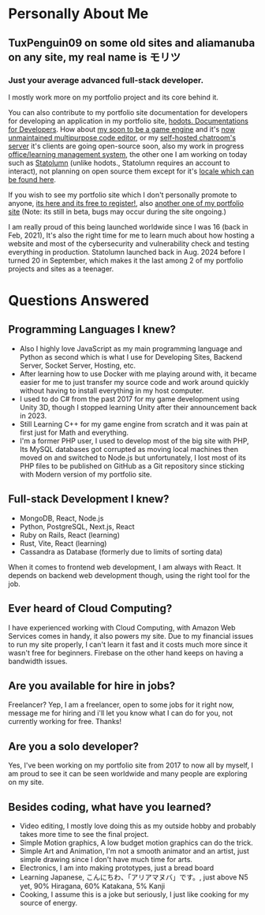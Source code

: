 # Personally About Me
## TuxPenguin09 on some old sites and aliamanuba on any site, my real name is モリツ
### Just your average advanced full-stack developer.
I mostly work more on my portfolio project and its core behind it.

You can also contribute to my portfolio site documentation for developers for developing an application in my portfolio site, [hodots. Documentations for Developers](https://github.com/leafstudiosDot/hodots-docs).
How about [my soon to be a game engine](https://github.com/leafstudiosDot/incogine) and it's [now unmaintained multipurpose code editor](https://github.com/leafstudiosDot/incogine-editor), or my [self-hosted chatroom's server](https://github.com/leafstudiosDot/decensha) it's clients are going open-source soon, also my work in progress [office/learning management system](https://github.com/leafstudiosDot/roomital), the other one I am working on today such as [Statolumn](https://statolumn.com) (unlike hodots., Statolumn requires an account to interact), not planning on open source them except for it's [locale which can be found here](https://github.com/leafstudiosDot/statolumn-locale).

If you wish to see my portfolio site which I don't personally promote to anyone, [its here and its free to register!](https://hodots.com), also [another one of my portfolio site](https://statolumn.com)
(Note: its still in beta, bugs may occur during the site ongoing.)

I am really proud of this being launched worldwide since I was 16 (back in Feb, 2021), It's also the right time for me to learn much about how hosting a website and most of the cybersecurity and vulnerability check and testing everything in production. Statolumn launched back in Aug. 2024 before I turned 20 in September, which makes it the last among 2 of my portfolio projects and sites as a teenager.

# Questions Answered
## Programming Languages I knew?
- Also I highly love JavaScript as my main programming language and Python as second which is what I use for Developing Sites, Backend Server, Socket Server, Hosting, etc.
- After learning how to use Docker with me playing around with, it became easier for me to just transfer my source code and work around quickly without having to install everything in my host computer.
- I used to do C# from the past 2017 for my game development using Unity 3D, though I stopped learning Unity after their announcement back in 2023.
- Still Learning C++ for my game engine from scratch and it was pain at first just for Math and everything.
- I'm a former PHP user, I used to develop most of the big site with PHP, Its MySQL databases got corrupted as moving local machines then moved on and switched to Node.js but unfortunately, I lost most of its PHP files to be published on GitHub as a Git repository since sticking with Modern version of my portfolio site.
## Full-stack Development I knew?
- MongoDB, React, Node.js
- Python, PostgreSQL, Next.js, React
- Ruby on Rails, React (learning)
- Rust, Vite, React (learning)
- Cassandra as Database (formerly due to limits of sorting data)

When it comes to frontend web development, I am always with React. It depends on backend web development though, using the right tool for the job.
## Ever heard of Cloud Computing?
I have experienced working with Cloud Computing, with Amazon Web Services comes in handy, it also powers my site. Due to my financial issues to run my site properly, I can't learn it fast and it costs much more since it wasn't free for beginners. Firebase on the other hand keeps on having a bandwidth issues.
## Are you available for hire in jobs?
Freelancer? Yep, I am a freelancer, open to some jobs for it right now, message me for hiring and i'll let you know what I can do for you, not currently working for free. Thanks!
## Are you a solo developer?
Yes, I've been working on my portfolio site from 2017 to now all by myself, I am proud to see it can be seen worldwide and many people are exploring on my site.
## Besides coding, what have you learned?
- Video editing, I mostly love doing this as my outside hobby and probably takes more time to see the final project.
- Simple Motion graphics, A low budget motion graphics can do the trick.
- Simple Art and Animation, I'm not a smooth animator and an artist, just simple drawing since I don't have much time for arts.
- Electronics, I am into making prototypes, just a bread board
- Learning Japanese, こんにちわ、「アリアマヌバ」です。, just above N5 yet, 90% Hiragana, 60% Katakana, 5% Kanji
- Cooking, I assume this is a joke but seriously, I just like cooking for my source of energy.
<!--
**TuxPenguin09/TuxPenguin09** is a ✨ _special_ ✨ repository because its `README.md` (this file) appears on your GitHub profile.

Here are some ideas to get you started:

- 🔭 I’m currently working on ...
- 🌱 I’m currently learning ...
- 👯 I’m looking to collaborate on ...
- 🤔 I’m looking for help with ...
- 💬 Ask me about ...
- 📫 How to reach me: ...
- 😄 Pronouns: ...
- ⚡ Fun fact: ...
-->


